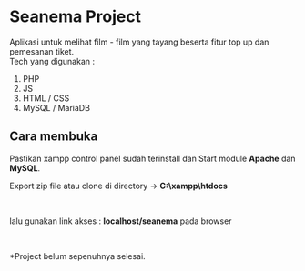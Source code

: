 ﻿# Seanema Project
Aplikasi untuk melihat film - film yang tayang beserta fitur top up dan pemesanan tiket.<br>
Tech yang digunakan :
1. PHP
2. JS
3. HTML / CSS
4. MySQL / MariaDB
<h2>Cara membuka</h2>
<p>Pastikan xampp control panel sudah terinstall dan Start module <strong>Apache</strong> dan <strong>MySQL</strong>.
<p>Export zip file atau clone di directory -> <strong>C:\xampp\htdocs</strong></p><br>
<p>lalu gunakan link akses : <strong>localhost/seanema</strong> pada browser<p><br>

<p>*Project belum sepenuhnya selesai.</p>



